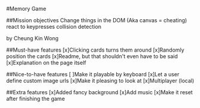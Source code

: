 #Memory Game

##Mission objectives
Change things in the DOM (Aka canvas = cheating)
react to keypresses
collision detection

by Cheung Kin Wong

##Must-have features
[x]Clicking cards turns them around
[x]Randomly position the cards
[x]Readme, but that shouldn't even have to be said
[x]Explanation on the page itself

##Nice-to-have features
[ ]Make it playable by keyboard
[x]Let a user define custom image urls
[x]Make it pleasing to look at
[x]Multiplayer (local)

##Extra features
[x]Added fancy background
[x]Add music
[x]Make it reset after finishing the game
